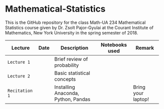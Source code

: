 # Mathematical-Statistics

This is the GitHub repository for the class Math-UA 234 Mathematical Statistics course given by Dr. Zsolt Pajor-Gyulai at the Courant Institute of Mathematics, New York University in the spring semester of 2018.

| Lecture | Date | Description | Notebooks used | Remark |
| --- | --- | --- | --- | --- |
| `Lecture 1`    | | Brief review of probability | | | 
| `Lecture 2`    | | Basic statistical concepts | | |
| `Recitation 1` | | Installing Anaconda, Python, Pandas | | Bring your laptop! |


